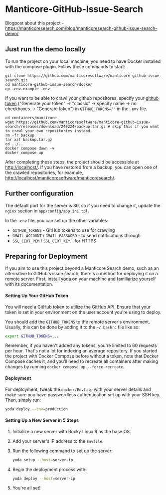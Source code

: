 # Manticore-GitHub-Issue-Search

Blogpost about this project - https://manticoresearch.com/blog/manticoresearch-github-issue-search-demo/

## Just run the demo locally

To run the project on your local machine, you need to have Docker installed with the compose plugin. Follow these commands to start:

```
git clone https://github.com/manticoresoftware/manticore-github-issue-search.git
cd manticore-github-issue-search/docker
cp .env.example .env
```

If you want to be able to crawl your github repositores, specify your [github token](https://github.com/settings/tokens) ("Generate your token" -> "classic" -> specify name -> no checkboxes -> "Generate token") in `GITHUB_TOKENS=""` in the `.env` file.

```
cd containers/manticore
wget https://github.com/manticoresoftware/manticore-github-issue-search/releases/download/240224/backup.tar.gz # skip this if you want to crawl your own repositories instead
rm -fr backup
tar xzf backup.tar.gz
cd ../..
docker compose down -v
docker compose up
```

After completing these steps, the project should be accessible at [http://localhost/](http://localhost/). If you have restored from a backup, you can open one of the crawled repositories, for example, [http://localhost/manticoresoftware/manticoresearch/](http://localhost/manticoresoftware/manticoresearch/).

## Further configuration

The default port for the server is 80, so if you need to change it, update the `nginx` section in `app/config/app.ini.tpl`.

In the `.env` file, you can set up the other variables:
- `GITHUB_TOKENS` - GitHub tokens to use for crawling
- `GMAIL_ACCOUNT` / `GMAIL_PASSWORD` - to send notifications through
- `SSL_CERT_PEM` / `SSL_CERT_KEY` - for HTTPS

## Preparing for Deployment

If you aim to use this project beyond a Manticore Search demo, such as an alternative to GitHub's issue search, there's a method for deploying it on a remote server. First, install [yoda](https://github.com/Muvon/yoda) on your machine and familiarize yourself with its documentation.

#### Setting Up Your GitHub Token

You will need a GitHub token to utilize the GitHub API. Ensure that your token is set in your environment on the user account you're using to deploy.

You should add the `GITHUB_TOKENS` to the remote server's environment. Usually, this can be done by adding it to the `~/.bashrc` file like so:

```bash
export GITHUB_TOKENS=...
```
Remember, if you haven't added any tokens, you're limited to 60 requests per hour. That's not a lot for indexing an average repository. If you started the project with Docker Compose before without a token, note that Docker Compose caches it, and you'll need to recreate all containers after making changes by running `docker compose up --force-recreate`.

#### Deployment

For deployment, tweak the `docker/Envfile` with your server details and make sure you have passwordless authentication set up with your SSH key. Then, simply run:

```bash
yoda deploy --env=production
```

#### Setting Up a New Server in 5 Steps

1. Initialize a new server with Rocky Linux 9 as the base OS.
2. Add your server's IP address to the `Envfile`.
3. Run the following command to set up the server:

    ```bash
    yoda setup --host=server-ip
    ```

4. Begin the deployment process with:

    ```bash
    yoda deploy --host=server-ip
    ```

5. You're all set!
